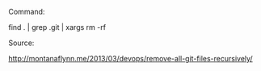 Command: 

find . | grep .git | xargs rm -rf

Source: 

http://montanaflynn.me/2013/03/devops/remove-all-git-files-recursively/
